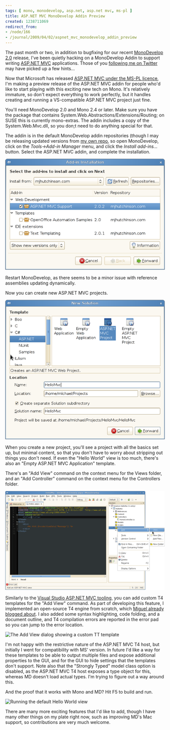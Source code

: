 ```yaml
---
tags: [ mono, monodevelop, asp.net, asp.net mvc, ms-pl ]
title: ASP.NET MVC MonoDevelop Addin Preview
created: 1238711069
redirect_from:
- /node/166
- /journal/2009/04/02/aspnet_mvc_monodevelop_addin_preview
---
```

The past month or two, in addition to bugfixing for our recent [MonoDevelop
2.0](http://monodevelop.com) release, I've been quietly hacking on a MonoDevelop
Addin to support writing [ASP.NET MVC](https://asp.net/mvc) applications. Those
of you [following me on Twitter](https://twitter.com/mjhutchinson) may have
picked up a few hints...<!--break-->

Now that Microsoft has released [ASP.NET MVC under the MS-PL
licence](http://weblogs.asp.net/scottgu/archive/2009/04/01/asp-net-mvc-1-0.aspx),
I'm making a preview release of the ASP.NET MVC addin for people who'd like to
start playing with this exciting new tech on Mono. It's relatively immature, so
don't expect everything to work perfectly, but it handles creating and running a
VS-compatible ASP.NET MVC project just fine.

You'll need MonoDevelop 2.0 and Mono 2.4 or later. Make sure you have the
package that contains System.Web.Abstractions/Extensions/Routing; on SUSE this
is currently mono-extras. The addin includes a copy of the System.Web.Mvc.dll,
so you don;t need to do anything special for that.

The addin is in the default MonoDevelop addin repositories (though I may be
releasing updated versions from [my own repo](http://mjhutchinson.com/mdrepo),
so open MonoDevelop, click on the _Tools->Add-in Manager_ menu, and click the
_Install add-ins..._ button. Select the ASP.NET MVC addin, and complete the
installation.

![Installing the ASP.NET MVC Addin](/files/images/MonoScreenshots/AspMvcAddin-1-Installation.png)

Restart MonoDevelop, as there seems to be a minor issue with reference
assemblies updating dynamically.

Now you can create new ASP.NET MVC projects.

![Creating a new ASP.NET MVC project](/files/images/MonoScreenshots/AspMvcAddin-2-NewSolution.png)

When you create a new project, you'll see a project with all the basics set up,
but minimal content, so that you don't have to worry about stripping out things
you don't need. If even the "Hello World" view is too much, there's also an
"Empty ASP.NET MVC Application" template.

There's an "Add View" command on the context menu for the Views folder, and an
"Add Controller" command on the context menu for the Controllers folder.

![The Add View Menu](/files/images/MonoScreenshots/AspMvcAddin-3-AddView.png)

Similarly to the [Visual Studio ASP.NET MVC
tooling](http://weblogs.asp.net/scottgu/archive/2009/01/27/asp-net-mvc-1-0-release-candidate-now-available.aspx),
you can add custom T4 templates for the "Add View" command. As part of
developing this feature, I implemented an open-source T4 engine from scratch,
which [Miguel already blogged
about](http://tirania.org/blog/archive/2009/Mar-10.html). I also added some
syntax highlighting, code folding, and a document outline, and T4 compilation
errors are reported in the error pad so you can jump to the error location.

![The Add View dialog showing a custom TT
template](/files/images/MonoScreenshots/AspMvcAddin-4-CustomTT.png)

I'm not happy with the restrictive nature of the ASP.NET MVC T4 host, but
initially I went for compatibility with MS' version. In future I'd like a way
for these templates to be able to output multiple files and expose additional
properties to the GUI, and for the GUI to hide settings that the templates don't
support. Note also that the "Strongly Typed" model class option is disabled, as
the ASP.NET MVC T4 host exposes a type object for this, whereas MD doesn't load
actual types. I'm trying to figure out a way around this.

And the proof that it works with Mono and MD? Hit F5 to build and run.

![Running the default Hello World
view](/files/images/MonoScreenshots/AspMvcAddin-5-Run.png)

There are many more exciting features that I'd like to add, though I have many
other things on my plate right now, such as improving MD's Mac support, so
contributions are very much welcome.
